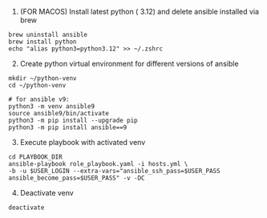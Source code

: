 1. (FOR MACOS) Install latest python ( 3.12) and delete ansible installed via brew
```
brew uninstall ansible
brew install python
echo "alias python3=python3.12" >> ~/.zshrc
```

2. Create python virtual environment for different versions of ansible
```
mkdir ~/python-venv
cd ~/python-venv

# for ansible v9:
python3 -m venv ansible9
source ansible9/bin/activate
python3 -m pip install --upgrade pip
python3 -m pip install ansible==9
```

3. Execute playbook with activated venv
```
cd PLAYBOOK_DIR
ansible-playbook role_playbook.yaml -i hosts.yml \
-b -u $USER_LOGIN --extra-vars="ansible_ssh_pass=$USER_PASS ansible_become_pass=$USER_PASS" -v -DC
```

4. Deactivate venv
```
deactivate
```
